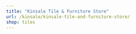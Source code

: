 ```yaml
---
title: "Kinsale Tile & Furniture Store"
url: /kinsale/kinsale-tile-and-furniture-store/
shop: tiles
---
```

